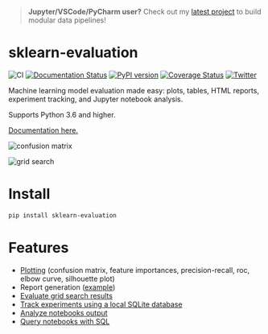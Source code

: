 > **Jupyter/VSCode/PyCharm user?** Check out my [latest project](https://github.com/ploomber/ploomber) to build modular data pipelines!

# sklearn-evaluation


![CI](https://github.com/ploomber/sklearn-evaluation/workflows/CI/badge.svg)
[![Documentation Status](https://readthedocs.org/projects/sklearn-evaluation/badge/?version=latest)](https://sklearn-evaluation.readthedocs.io/en/latest/?badge=latest)
[![PyPI version](https://badge.fury.io/py/sklearn-evaluation.svg)](https://badge.fury.io/py/sklearn-evaluation)
[![Coverage Status](https://coveralls.io/repos/github/edublancas/sklearn-evaluation/badge.svg)](https://coveralls.io/github/edublancas/sklearn-evaluation)
[![Twitter](https://img.shields.io/twitter/follow/edublancas?label=Follow&style=social)](https://twitter.com/intent/user?screen_name=ploomber)

Machine learning model evaluation made easy: plots, tables, HTML reports, experiment tracking, and Jupyter notebook analysis.

Supports Python 3.6 and higher.

[Documentation here.](https://sklearn-evaluation.readthedocs.io)

![confusion matrix](examples/cm.png)

![grid search](https://sklearn-evaluation.readthedocs.io/en/stable/_images/gs_1.png)

# Install  

```bash
pip install sklearn-evaluation
```

# Features

* [Plotting](https://sklearn-evaluation.readthedocs.io/en/stable/_images/cm.png) (confusion matrix, feature importances, precision-recall, roc, elbow curve, silhouette plot)
* Report generation ([example](https://htmlpreview.github.io/?https://github.com/ploomber/sklearn-evaluation/blob/master/examples/report.html))
* [Evaluate grid search results](https://sklearn-evaluation.readthedocs.io/en/stable/user_guide/grid_search.html)
* [Track experiments using a local SQLite database](https://sklearn-evaluation.readthedocs.io/en/stable/user_guide/SQLiteTracker.html)
* [Analyze notebooks output](https://sklearn-evaluation.readthedocs.io/en/stable/user_guide/NotebookCollection.html)
* [Query notebooks with SQL](https://sklearn-evaluation.readthedocs.io/en/stable/user_guide/nbdb.html)

